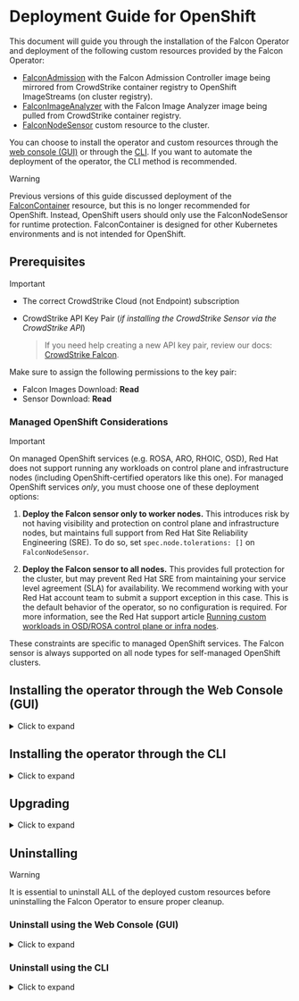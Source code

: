 # Deployment Guide for OpenShift

This document will guide you through the installation of the Falcon Operator and deployment of the following custom resources provided by the Falcon Operator:
- [FalconAdmission](../../resources/admission/README.md) with the Falcon Admission Controller image being mirrored from CrowdStrike container registry to OpenShift ImageStreams (on cluster registry).
- [FalconImageAnalyzer](resources/imageanalyzer/README.md) with the Falcon Image Analyzer image being pulled from CrowdStrike container registry.
- [FalconNodeSensor](resources/node/README.md) custom resource to the cluster.

You can choose to install the operator and custom resources through the [web console (GUI)](#installing-the-operator-through-the-web-console-gui) or through the [CLI](#installing-the-operator-through-the-cli).
If you want to automate the deployment of the operator, the CLI method is recommended.

> [!WARNING]
> Previous versions of this guide discussed deployment of the [FalconContainer](resources/container/README.md) resource, but this is no longer recommended for OpenShift. Instead, OpenShift users should only use the FalconNodeSensor for runtime protection. FalconContainer is designed for other Kubernetes environments and is not intended for OpenShift.

## Prerequisites

> [!IMPORTANT]
> - The correct CrowdStrike Cloud (not Endpoint) subscription
> - CrowdStrike API Key Pair (*if installing the CrowdStrike Sensor via the CrowdStrike API*)
>
>    > If you need help creating a new API key pair, review our docs: [CrowdStrike Falcon](https://falcon.crowdstrike.com/support/api-clients-and-keys).
>
>  Make sure to assign the following permissions to the key pair:
>  - Falcon Images Download: **Read**
>  - Sensor Download: **Read**

### Managed OpenShift Considerations

> [!IMPORTANT]
> On managed OpenShift services (e.g. ROSA, ARO, RHOIC, OSD), Red Hat does not support running any workloads on control plane and infrastructure nodes (including OpenShift-certified operators like this one). For managed OpenShift services _only_, you must choose one of these deployment options:
>
> 1. **Deploy the Falcon sensor only to worker nodes.** This introduces risk by not having visibility and protection on control plane and infrastructure nodes, but maintains full support from Red Hat Site Reliability Engineering (SRE). To do so, set `spec.node.tolerations: []` on `FalconNodeSensor`.
>
> 2. **Deploy the Falcon sensor to all nodes.** This provides full protection for the cluster, but may prevent Red Hat SRE from maintaining your service level agreement (SLA) for availability. We recommend working with your Red Hat account team to submit a support exception in this case. This is the default behavior of the operator, so no configuration is required. For more information, see the Red Hat support article [Running custom workloads in OSD/ROSA control plane or infra nodes](https://access.redhat.com/solutions/6972101).
>
> These constraints are specific to managed OpenShift services. The Falcon sensor is always supported on all node types for self-managed OpenShift clusters.

## Installing the operator through the Web Console (GUI)

<details>
  <summary>Click to expand</summary>

- Authenticate to your OpenShift cluster

   ![OpenShift Web Console Login](images/ocp-login.png)

- Click on the `Operators` dropdown. Then, click on `OperatorHub`

   ![OpenShift OperatorHub](images/ocp-ophub.png)

- Enter `crowdstrike` into the search bar, and click on the `CrowdStrike Falcon Platform - Operator` tile.

   ![OpenShift Search](images/ocp-optile.png)

- In the side menu, click the `Install` button.

   ![OpenShift CrowdStrike Operator Install](images/ocp-opinstall.png)

- Make any necessary changes as desired to the `InstallPlan` before installing the operator. You can set the update approval to `Automatic` which is the default or `Manual`. If you set to `Manual`, updates require approval before an operator will update.
  You can also set the desired update channel for OpenShift to check for updates. Click the `Install` button to begin the install.
   > [!NOTE]
   > Installation versions are tied to channels, and versions may not exist in every channel.

   ![OpenShift CrowdStrike Operator Install](images/ocp-opinstall2.png)

- Once the operator has completed installation, you can now deploy the custom resources the operator provides.

   ![OpenShift CrowdStrike Operator](images/ocp-opresources.png)

### Deploy the Node Sensor

<details>
  <summary>Click to expand</summary>

- To deploy the Falcon Node Sensor, click `Create Instance` for the `Falcon Node Sensor` Kind under the `Provided APIs` for the Falcon Operator.

   ![OpenShift CrowdStrike Falcon Node Sensor](images/ocp-fns.png)

- If using the CrowdStrike API method which connects to the CrowdStrike cloud and will attempt to discover your Falcon Customer ID as well as download the Falcon Sensor container image, make sure that you have a new [CrowdStrike API key pair](#prerequisites) before continuing.

   ![OpenShift CrowdStrike Falcon Node Sensor](images/ocp-fnsinstall.png)

   1. Replace with your CrowdStrike API Client ID value
   2. Replace with your CrowdStrike API Client Secret value
   3. Click `Create` to deploy the FalconNodeSensor Kind

- If more configuration is needed for your organization or deployment, `Falcon Sensor Configuration` will provide additional ways to configure the CrowdStrike Falcon Sensor. `DaemonSet Configuration` provides more ways to configure deployment and behavior of the DaemonSet including the ability to deploy the sensor without having to use the CrowdStrike API.

</details>

### Deploy the Admission Controller

<details>
  <summary>Click to expand</summary>

- To deploy the Falcon Sidecar Sensor, click `Create Instance` for the `Falcon Admission` Kind under the `Provided APIs` for the Falcon Operator.

   ![OpenShift CrowdStrike Falcon Admission Controller](images/ocp-fkac.png)

- If using the CrowdStrike API method which connects to the CrowdStrike cloud and will attempt to discover your Falcon Customer ID as well as download the Falcon Admission container image, make sure that you have a new [CrowdStrike API key pair](#prerequisites) before continuing.

   ![OpenShift CrowdStrike Falcon Admission Controller](images/ocp-fkacinstall.png)

   1. Replace with your CrowdStrike API Client ID value
   2. Replace with your CrowdStrike API Client Secret value
   3. Click `Create` to deploy the FalconAdmission Kind

- If more configuration is needed for your organization or deployment, `Falcon Sensor Configuration` will provide additional ways to configure the CrowdStrike Admission Controller. `Falcon Admission Controller Configuration` provides more ways to configure deployment and behavior of the admission controller.

</details>

### Deploy the Image Analyzer

<details>
  <summary>Click to expand</summary>

- To deploy the Falcon Image Analyzer, click `Create Instance` for the `Falcon Image Analyzer` Kind under the `Provided APIs` for the Falcon Operator.

   ![OpenShift CrowdStrike Falcon Image Analyzer](images/ocp-iarinstall.png)

- If using the CrowdStrike API method which connects to the CrowdStrike cloud and will attempt to discover your Falcon Customer ID as well as download the Falcon Admission container image, make sure that you have a new [CrowdStrike API key pair](#prerequisites) before continuing.
  On the `Create FalconImageAnalyzer` page, make sure to:

   1. Replace the `Client ID` with your CrowdStrike API Client ID value
   2. Replace the `Client Secret` with your CrowdStrike API Client Secret value
   3. Replace the `CrowdStrike Falcon Cloud Region` with your Falcon cloud region e.g. `us-1`
   4. Click `Create` to deploy the FalconImageAnalyzer Kind

- If more configuration is needed for your organization or deployment, `Falcon Image Analyzer Configuration` provides more ways to configure the deployment and behavior of the image assessment tool.

</details>

</details>

## Installing the operator through the CLI

<details>
  <summary>Click to expand</summary>

### Install using the Krew plugin (Preferred)

<details>
  <summary>Click to expand</summary>

To easily uninstall the operator, install Krew if it is not already installed:

1. Install Krew. See https://krew.sigs.k8s.io/docs/user-guide/setup/install/
2. Verify install with `oc krew`
3. Update krew `oc krew update`
4. Install the operator krew plugin `oc krew install operator`

Once the Krew plugin is installed:

- Authenticate to your OpenShift cluster
  ```
  oc login --token=sha256~abcde-ABCDE-1 --server=https://openshift.example.com
  ```

- If you are not installing the Falcon Operator in the `openshift-operators` namespace, create either the `falcon-operator` namespace or a desired custom namespace:
  ```
  oc new-project falcon-operator
  ```

- Using the krew plugin, install the certified operator
   ```
   oc operator install falcon-operator --create-operator-group -n falcon-operator
   ```

</details>

### Install using the Subscription/CSV method

<details>
  <summary>Click to expand</summary>

- Authenticate to your OpenShift cluster
  ```
  oc login --token=sha256~abcde-ABCDE-1 --server=https://openshift.example.com
  ```

- If you are not installing the Falcon Operator in the `openshift-operators` namespace, create either the `falcon-operator` namespace or a desired custom namespace:
  ```
  oc new-project falcon-operator
  ```

- Verify that the Falcon Operator exists in the cluster's OperatorHub
  ```
  oc get packagemanifests -n openshift-marketplace | grep falcon
  ```

- You can view the package manifest by running the following command:
  ```
  oc describe packagemanifests falcon-operator -n openshift-certified
  ```
  or to get the package manifest in yaml form:
  ```
  oc get packagemanifests -n openshift-marketplace falcon-operator -o yaml
  ```
  Important information from the package manifest output such as the `defaultChannel`, `catalogSource`, `catalogSourceNamespace`, and `currentCSV` are used to create a `Subscription` Kind in a yaml file (next steps) to have OpenShift install the operator from the cluster's marketplace.
  You can now install the official [Red Hat certified version of the operator](#installing-the-red-hat-certified-operator-from-the-console-operatorhub).

#### Installing the Red Hat Certified Operator from the Console OperatorHub
##### Creating an OperatorGroup

- If using a custom namespace or the `falcon-operator` namespace, you will need to create an `OperatorGroup`:
  ```
  cat << EOF >> operatorgroup.yaml
  apiVersion: operators.coreos.com/v1
  kind: OperatorGroup
  metadata:
    name: falcon-operator
    namespace: falcon-operator
  EOF
  ```
  Then, deploy the newly created `OperatorGroup`:
  ```
  oc create -f operatorgroup.yaml -n falcon-operator
  ```
  An [example OperatorGroup for you to modify is available](https://raw.githubusercontent.com/CrowdStrike/falcon-operator/main/docs/deployment/openshift/operatorgroup.yaml)

##### Installing the Red Hat Operator from the Console OperatorHub

- Create a subscription `yaml` file to install the official Red Hat certified operator (`certified-operators`). In this example, the certified operator will be installed via the `Subscription` Kind:
  ```
  cat << EOF >> subscription.yaml
  apiVersion: operators.coreos.com/v1alpha1
  kind: Subscription
  metadata:
    name: falcon-operator
  spec:
    channel: certified-1.0
    name: falcon-operator
    source: certified-operators
    sourceNamespace: openshift-marketplace
  EOF
  ```
  Replace the `channel` in the above spec to the desired deployment channel e.g. `certified-X` (where X is the version), or `stable`, etc. An [example subscription of the official Red Hat certified operator is available](redhat-subscription.yaml) to use and modify as appropriate for your cluster. If a specific operator version is desired, add `startingCSV` with the desired operator version e.g. `startingCSV: falcon-operator.v0.1.2`.

#### Deploy the operator

Deploy the `subscription.yaml` that you create to the cluster for the operator to install.

- Deploy the operator using the `subscription.yaml`
  ```
  oc create -f subscription.yaml -n falcon-operator
  ```

</details>

### Deploy the Node Sensor

<details>
  <summary>Click to expand</summary>

Once the operator has deployed, you can now deploy the FalconNodeSensor.

- Deploy FalconNodeSensor through the cli using the `oc` command:
  ```
  oc create -n falcon-operator -f https://raw.githubusercontent.com/CrowdStrike/falcon-operator/main/config/samples/falcon_v1alpha1_falconnodesensor.yaml --edit=true
  ```

### Deploy the Admission Controller

<details>
  <summary>Click to expand</summary>

- Deploy FalconAdmission through the cli using the `oc` command:
  ```
  oc create -f https://raw.githubusercontent.com/CrowdStrike/falcon-operator/main/docs/deployment/openshift/falconadmission.yaml --edit=true
  ```

</details>

### Deploy the Image Analyzer

<details>
  <summary>Click to expand</summary>

- Deploy FalconImageAnalyzer through the cli using the `oc` command:
  ```
  oc create -f https://raw.githubusercontent.com/CrowdStrike/falcon-operator/main/config/samples/falcon_v1alpha1_falconimageanalyzer.yaml --edit=true
  ```

</details>

</details>

</details>

## Upgrading

<details>
  <summary>Click to expand</summary>

When the operator was installed in OpenShift, the choice was given to use either an `Automatic` approval strategy or a `Manual` approval strategy.
If an `Automatic` approval strategy was chosen, the operator will update itself when OpenShift detects a new version in the update channel.
If a `Manual` approval strategy was chosen, the update must be approved for the operator to update. See [https://docs.openshift.com/container-platform/4.14/operators/admin/olm-upgrading-operators.html#olm-approving-pending-upgrade_olm-upgrading-operators](https://docs.openshift.com/container-platform/4.14/operators/admin/olm-upgrading-operators.html#olm-approving-pending-upgrade_olm-upgrading-operators).

</details>

## Uninstalling

> [!WARNING]
> It is essential to uninstall ALL of the deployed custom resources before uninstalling the Falcon Operator to ensure proper cleanup.

### Uninstall using the Web Console (GUI)

<details>
  <summary>Click to expand</summary>

- To uninstall in the OpenShift Web Console (GUI), expand the `Operators` menu and click on `Installed Operators`.

   ![OpenShift CrowdStrike Operator Uninstall](images/ocp-uninstall.png)

#### Uninstall the Node Sensor

- Click on the `CrowdStrike Falcon Platform - Operator` listing, followed by clicking on the `Falcon Node Sensor` tab.

   ![OpenShift CrowdStrike Node Sensor Uninstall](images/ocp-nodetab.png)

- On the deployed `FalconNodeSensor` Kind, click the 3 vertical dot action menu on the far right, and click `Delete FalconNodeSensor`.

   ![OpenShift CrowdStrike Node Sensor Uninstall](images/ocp-nodedel.png)

#### Uninstall the Sidecar Sensor

The sidecar sensor is not intended for OpenShift. If you installed it by mistake, follow these steps:

- Click on the `CrowdStrike Falcon Platform - Operator` listing, followed by clicking on the `Falcon Container` tab.

   ![OpenShift CrowdStrike Sidecar Uninstall](images/ocp-containertab.png)

- On the deployed `FalconContainer` Kind, click the 3 vertical dot action menu on the far right, and click `Delete FalconContainer`.

   ![OpenShift CrowdStrike Sidecar Uninstall](images/ocp-containerdel.png)

#### Uninstall the Admission Controller

- Click on the `CrowdStrike Falcon Platform - Operator` listing, followed by clicking on the `Falcon Admission` tab.

   ![OpenShift CrowdStrike Admission Controller Uninstall](images/ocp-fkactab.png)

- On the deployed `FalconAdmission` Kind, click the 3 vertical dot action menu on the far right, and click `Delete FalconAdmission`.

   ![OpenShift CrowdStrike Admission Controller Uninstall](images/ocp-fkacdel.png)

#### Uninstall the Image Analyzer

- Click on the `CrowdStrike Falcon Platform - Operator` listing, followed by clicking on the `Falcon Image Analyzer` tab.

   ![OpenShift CrowdStrikeImage Analyzer Uninstall](images/ocp-iaruninstall.png)

- On the deployed `FalconImageAnalyzer` Kind, click the 3 vertical dot action menu on the far right, and click `Delete FalconImageAnalyzer`.

   ![OpenShift CrowdStrike Image Analyzer Uninstall](images/ocp-iaruninstall2.png)

#### Uninstall the Operator

- In the list of `Installed Operators`, click the 3 vertical dot action menu on the far right of the `CrowdStrike Falcon Platform - Operator` listing, and click `Uninstall Operator`.

   ![OpenShift CrowdStrike Operator Uninstall](images/ocp-uninstall2.png)

  This will open an uninstall confirmation box, click `Uninstall` to complete the uninstall.

#### Clean up remaining resources

You must remove several resources manually that OpenShift's Operator Lifecycle Manager (OLM) does not
remove automatically when the operator is uninstalled.

- Navigate to the Administrator perspective, Home, Search. Select `CustomResourceDefinition` from the `Resources` dropdown, ensure the filter dropdown is set to `Label`, and enter `operators.coreos.com/falcon-operator.falcon-operator`. Delete the Falcon CRD's displayed.

  ![OpenShift CrowdStrike CRD cleanup](images/ocp-delete-crd.png)

- Navigate to the Administrator perspective, Home, Search. Select `ClusterRole` and `ClusterRoleBinding` from the `Resources` dropdown, ensure the filter dropdown is set to `Label`, and enter `crowdstrike.com/created-by=falcon-operator`. Delete the Falcon CR's and CRB's displayed.

  ![OpenShift CrowdStrike CR and CRB cleanup](images/ocp-delete-cr-crb.png)

- Navigate to the Administrator perspective, Home, Projects. Type `falcon` in the search box. Delete the Falcon project displayed.

  ![OpenShift CrowdStrike project cleanup](images/ocp-delete-project.png)

</details>

### Uninstall using the CLI

<details>
  <summary>Click to expand</summary>

#### Uninstall using the Krew plugin (Preferred)

<details>
  <summary>Click to expand</summary>

To easily uninstall the operator, install Krew if it is not already installed:

1. Install Krew. See https://krew.sigs.k8s.io/docs/user-guide/setup/install/
2. Verify install with `oc krew`
3. Update krew `oc krew update`
4. Install the operator krew plugin `oc krew install operator`

Once the Krew plugin is installed:

1. Using the krew plugin, uninstall the certified operator if it is already installed with
   ```
   oc operator uninstall falcon-operator -n falcon-operator -X
   ```

</details>

#### Uninstall using the Subscription/CSV method

<details>
  <summary>Click to expand</summary>

##### Uninstall the Node Sensor

- To uninstall the node sensor, simply remove the FalconNodeSensor resource.
  ```
  oc delete falconnodesensor falcon-node-sensor
  ```

##### Uninstall the Sidecar Sensor

The sidecar sensor is not intended for OpenShift. If you installed it by mistake, follow these steps:

- To uninstall Falcon Container simply remove FalconContainer resource. The operator will uninstall Falcon Container product from the cluster.
  ```
  oc delete falconcontainers falcon-sidecar-sensor
  ```

##### Uninstall the Admission Controller

- To uninstall Falcon Container simply remove FalconAdmission resource. The operator will then uninstall the Falcon Admission Controller from the cluster:
  ```
  oc delete falconadmissions falcon-admission
  ```

##### Uninstall the Falcon Image Analyzer

- To uninstall Falcon Container simply remove FalconImageAnalyzer resource. The operator will then uninstall the Falcon Image Analyzer from the cluster:
  ```
  oc delete falconimageanalyzers falcon-iar
  ```

##### Uninstall the Operator

- To uninstall Falcon Operator, get the name of the subscription that the operator was installed with:
  ```
  oc get sub -n falcon-operator
  ```

- Remove the subscription for the operator:
  ```
  oc delete sub falcon-operator -n falcon-operator
  ```

- Get the name of the ClusterServiceVersion for the operator:
  ```
  oc get csv -n falcon-operator
  ```

- Remove the ClusterServiceVersion for the operator. In this example, version 0.8.0 will be removed:
  ```
  oc delete csv falcon-operator.v0.8.0 -n falcon-operator
  ```

- Delete the Custom Resource Definitions (CRDs):
  ```
  oc delete $(oc get crd -l operators.coreos.com/falcon-operator.falcon-operator -o name)
  ```

- Delete ClusterRoles and ClusterRoleBindings created by the operator:
  ```
  oc delete $(oc get clusterrole,clusterrolebinding -l crowdstrike.com/created-by=falcon-operator -o name)
  ```

- Delete the operator namespace:
  ```
  oc delete project falcon-operator
  ```

</details>
</details>
